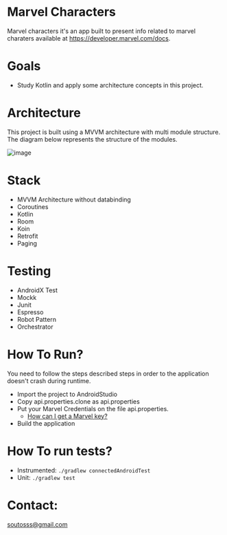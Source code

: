 # Marvel Characters
Marvel characters it's an app built to present info related to marvel charaters available at https://developer.marvel.com/docs.

# Goals
- Study Kotlin and apply some architecture concepts in this project.

# Architecture
This project is built using a MVVM architecture with multi module structure. The diagram below represents the structure of the modules.

![image](https://user-images.githubusercontent.com/5900020/82272449-098f2c00-9951-11ea-9bcf-13ea55b1d6f3.png)


# Stack
  - MVVM Architecture without databinding
  - Coroutines
  - Kotlin
  - Room
  - Koin
  - Retrofit
  - Paging
  
 # Testing
  - AndroidX Test
  - Mockk
  - Junit
  - Espresso
  - Robot Pattern
  - Orchestrator

# How To Run?
You need to follow the steps described steps in order to the application doesn't crash during runtime.
* Import the project to AndroidStudio
* Copy api.properties.clone as api.properties
* Put your Marvel Credentials on the file api.properties.
  * [How can I get a Marvel key?](https://developer.marvel.com)
* Build the application

# How To run tests?
* Instrumented: `./gradlew connectedAndroidTest`
* Unit: `./gradlew test`

# Contact:
soutosss@gmail.com
